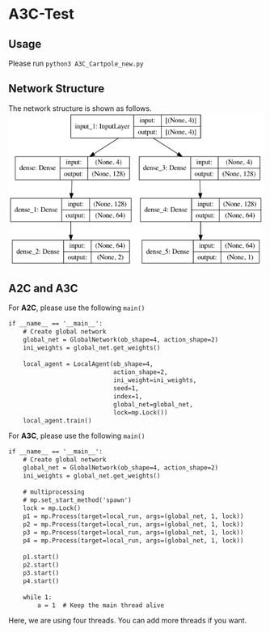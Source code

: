 # A3C-Test
## Usage
Please run `python3 A3C_Cartpole_new.py`

## Network Structure
The network structure is shown as follows.
![image info](./Actor_Critic_Network.png)

## A2C and A3C

For **A2C**, please use the following `main()`
```
if __name__ == '__main__':
    # Create global network
    global_net = GlobalNetwork(ob_shape=4, action_shape=2)
    ini_weights = global_net.get_weights()

    local_agent = LocalAgent(ob_shape=4,
                             action_shape=2,
                             ini_weight=ini_weights,
                             seed=1,
                             index=1,
                             global_net=global_net,
                             lock=mp.Lock())
    local_agent.train()

```

For **A3C**, please use the following `main()`

```
if __name__ == '__main__':
    # Create global network
    global_net = GlobalNetwork(ob_shape=4, action_shape=2)
    ini_weights = global_net.get_weights()

    # multiprocessing
    # mp.set_start_method('spawn')
    lock = mp.Lock()
    p1 = mp.Process(target=local_run, args=(global_net, 1, lock))
    p2 = mp.Process(target=local_run, args=(global_net, 1, lock))
    p3 = mp.Process(target=local_run, args=(global_net, 1, lock))
    p4 = mp.Process(target=local_run, args=(global_net, 1, lock))
    
    p1.start()
    p2.start()
    p3.start()
    p4.start()
    
    while 1:
        a = 1  # Keep the main thread alive

```
Here, we are using four threads. You can add more threads if you want.
